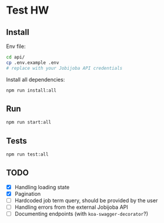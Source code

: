 # Test HW

## Install

Env file:

```bash
cd api/ 
cp .env.example .env
# replace with your Jobijoba API credentials
```

Install all dependencies:

```bash
npm run install:all
```
## Run

```bash
npm run start:all
```

## Tests

```bash
npm run test:all
```

## TODO

- [x] Handling loading state
- [x] Pagination
- [ ] Hardcoded job term query, should be provided by the user
- [ ] Handling errors from the external Jobijoba API
- [ ] Documenting endpoints (with `koa-swagger-decorator`?)